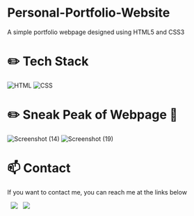 # Personal-Portfolio-Website

A simple portfolio webpage designed using HTML5 and CSS3

# :pencil2: Tech Stack

![HTML](https://img.shields.io/badge/HTML5-E34F26?style=for-the-badge&logo=html5&logoColor=white)
![CSS](https://img.shields.io/badge/CSS3-1572B6?style=for-the-badge&logo=css3&logoColor=white)

# :pencil2: Sneak Peak of Webpage :see_no_evil:

![Screenshot (14)](https://github.com/ofure-akhigbe/Personal-Portfolio-Website/assets/135144247/898933e8-32f6-4c55-bb9f-e95f1d849c58)
![Screenshot (19)](https://github.com/ofure-akhigbe/Personal-Portfolio-Website/assets/135144247/d96fe9dc-34ce-4b28-91d7-7289a15f1b17)

# :mailbox: Contact

If you want to contact me, you can reach me at the links below

&nbsp;&nbsp;<a href="https://www.linkedin.com/in/ofureiakhigbe"><img src="https://img.shields.io/badge/LinkedIn-0077B5?style=for-the-badge&logo=linkedin&logoColor=white"></img></a>
&nbsp;&nbsp;<a href="mailto"><img src="https://img.shields.io/badge/Gmail-D14836?style=for-the-badge&logo=gmail&logoColor=white"></img></a>



